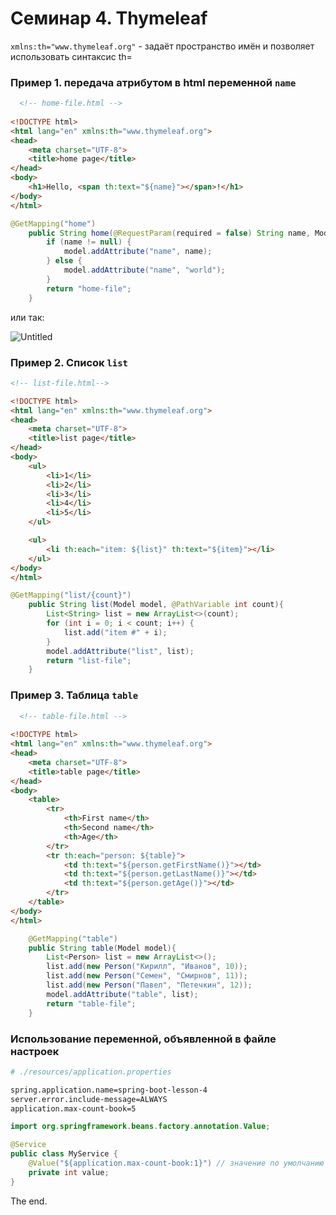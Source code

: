# Семинар 4. Thymeleaf

`xmlns:th="www.thymeleaf.org"` - задаёт пространство имён и позволяет использовать синтаксис th=  

### Пример 1. передача атрибутом в html переменной `name`

```html
  <!-- home-file.html -->  
                                 
<!DOCTYPE html>
<html lang="en" xmlns:th="www.thymeleaf.org">
<head>
    <meta charset="UTF-8">
    <title>home page</title>
</head>
<body>
    <h1>Hello, <span th:text="${name}"></span>!</h1>
</body>
</html>
```

```java
@GetMapping("home")
    public String home(@RequestParam(required = false) String name, Model model){
        if (name != null) {
            model.addAttribute("name", name);
        } else {
            model.addAttribute("name", "world");
        }
        return "home-file";
    }
```

или так:

![Untitled](https://prod-files-secure.s3.us-west-2.amazonaws.com/ea81ed0a-2b39-4208-a877-05df4447555f/e11316ad-2ce3-4210-a770-1cb932af7551/Untitled.png)

### Пример 2. Список `list`

```html
<!-- list-file.html-->

<!DOCTYPE html>
<html lang="en" xmlns:th="www.thymeleaf.org">
<head>
    <meta charset="UTF-8">
    <title>list page</title>
</head>
<body>
    <ul>
        <li>1</li>
        <li>2</li>
        <li>3</li>
        <li>4</li>
        <li>5</li>
    </ul>

    <ul>
        <li th:each="item: ${list}" th:text="${item}"></li>
    </ul>
</body>
</html>

```

```java
@GetMapping("list/{count}")
    public String list(Model model, @PathVariable int count){
        List<String> list = new ArrayList<>(count);
        for (int i = 0; i < count; i++) {
            list.add("item #" + i);
        }
        model.addAttribute("list", list);
        return "list-file";
    }
```

### Пример 3. Таблица `table`

```html
  <!-- table-file.html -->
  
<!DOCTYPE html>
<html lang="en" xmlns:th="www.thymeleaf.org">
<head>
    <meta charset="UTF-8">
    <title>table page</title>
</head>
<body>
    <table>
        <tr>
            <th>First name</th>
            <th>Second name</th>
            <th>Age</th>
        </tr>
        <tr th:each="person: ${table}">
            <td th:text="${person.getFirstName()}"></td>
            <td th:text="${person.getLastName()}"></td>
            <td th:text="${person.getAge()}"></td>
        </tr>
    </table>
</body>
</html>

```

```java
    @GetMapping("table")
    public String table(Model model){
        List<Person> list = new ArrayList<>();
        list.add(new Person("Кирилл", "Иванов", 10));
        list.add(new Person("Семен", "Смирнов", 11));
        list.add(new Person("Павел", "Петечкин", 12));
        model.addAttribute("table", list);
        return "table-file";
    }
```

### Использование переменной, объявленной в файле настроек

```bash
# ./resources/application.properties

spring.application.name=spring-boot-lesson-4
server.error.include-message=ALWAYS
application.max-count-book=5
```

```java
import org.springframework.beans.factory.annotation.Value;

@Service
public class MyService {
    @Value("${application.max-count-book:1}") // значение по умолчанию 1
    private int value;
}
```

The end.